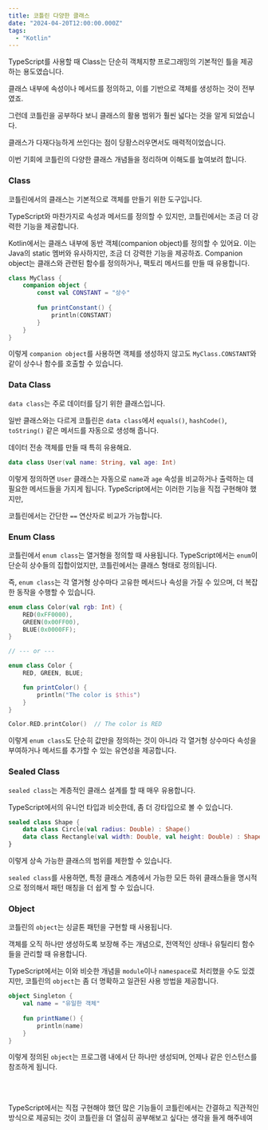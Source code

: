 ```yaml
---
title: 코틀린 다양한 클래스
date: "2024-04-20T12:00:00.000Z"
tags:  
  - "Kotlin"
---
```


TypeScript를 사용할 때 Class는 단순히 객체지향 프로그래밍의 기본적인 틀을 제공하는 
용도였습니다. 

클래스 내부에 속성이나 메서드를 정의하고, 이를 기반으로 객체를 생성하는 것이 전부였죠.

그런데 코틀린을 공부하다 보니 클래스의 활용 범위가 훨씬 넓다는 것을 알게 되었습니다.

클래스가 다재다능하게 쓰인다는 점이 당황스러우면서도 매력적이었습니다. 

이번 기회에 코틀린의 다양한 클래스 개념들을 정리하며 이해도를 높여보려 합니다.

### Class

코틀린에서의 클래스는 기본적으로 객체를 만들기 위한 도구입니다. 

TypeScript와 마찬가지로 속성과 메서드를 정의할 수 있지만, 코틀린에서는 조금 더 강력한 기능을 제공합니다. 

Kotlin에서는 클래스 내부에 동반 객체(companion object)를 정의할 수 있어요. 이는 Java의 static 멤버와 유사하지만, 조금 더 강력한 기능을 제공하죠. Companion object는 클래스와 관련된 함수를 정의하거나, 팩토리 메서드를 만들 때 유용합니다.


```kotlin
class MyClass {
    companion object {
        const val CONSTANT = "상수"
        
        fun printConstant() {
            println(CONSTANT)
        }
    }
}
```

이렇게 `companion object`를 사용하면 객체를 생성하지 않고도 `MyClass.CONSTANT`와 같이 상수나 함수를 호출할 수 있습니다.

### Data Class

`data class`는 주로 데이터를 담기 위한 클래스입니다.

일반 클래스와는 다르게 코틀린은 `data class`에서 `equals()`, `hashCode()`, `toString()` 같은 메서드를 자동으로 생성해 줍니다. 

데이터 전송 객체를 만들 때 특히 유용해요.

```kotlin
data class User(val name: String, val age: Int)
```

이렇게 정의하면 `User` 클래스는 자동으로 `name`과 `age` 속성을 비교하거나 출력하는 데 필요한 메서드들을 가지게 됩니다. TypeScript에서는 이러한 기능을 직접 구현해야 했지만, 

코틀린에서는 간단한 `==` 연산자로 비교가 가능합니다.

### Enum Class

코틀린에서 `enum class`는 열거형을 정의할 때 사용됩니다. 
TypeScript에서는 `enum`이 단순히 상수들의 집합이었지만, 
코틀린에서는 클래스 형태로 정의됩니다. 

즉, `enum class`는 각 열거형 상수마다 고유한 메서드나 속성을 가질 수 있으며, 더 복잡한 동작을 수행할 수 있습니다.

```kotlin
enum class Color(val rgb: Int) {
    RED(0xFF0000),
    GREEN(0x00FF00),
    BLUE(0x0000FF);
}

// --- or ---

enum class Color {
    RED, GREEN, BLUE;

    fun printColor() {
        println("The color is $this")
    }
}

Color.RED.printColor()  // The color is RED
```

이렇게 `enum class`도 단순히 값만을 정의하는 것이 아니라 각 열거형 상수마다 속성을 부여하거나 메서드를 추가할 수 있는 유연성을 제공합니다.

### Sealed Class

`sealed class`는 계층적인 클래스 설계를 할 때 매우 유용합니다. 

TypeScript에서의 유니언 타입과 비슷한데, 좀 더 강타입으로 볼 수 있습니다. 


```kotlin
sealed class Shape {
    data class Circle(val radius: Double) : Shape()
    data class Rectangle(val width: Double, val height: Double) : Shape()
}
```
이렇게 상속 가능한 클래스의 범위를 제한할 수 있습니다.

`sealed class`를 사용하면, 특정 클래스 계층에서 가능한 모든 하위 클래스들을 명시적으로 정의해서 패턴 매칭을 더 쉽게 할 수 있습니다.

### Object

코틀린의 `object`는 싱글톤 패턴을 구현할 때 사용됩니다. 

객체를 오직 하나만 생성하도록 보장해 주는 개념으로, 전역적인 상태나 유틸리티 함수들을 관리할 때 유용합니다. 

TypeScript에서는 이와 비슷한 개념을 `module`이나 `namespace`로 처리했을 수도 있겠지만, 코틀린의 `object`는 좀 더 명확하고 일관된 사용 방법을 제공합니다.

```kotlin
object Singleton {
    val name = "유일한 객체"
    
    fun printName() {
        println(name)
    }
}
```

이렇게 정의된 `object`는 프로그램 내에서 단 하나만 생성되며, 언제나 같은 인스턴스를 참조하게 됩니다.


<br>

<br>

TypeScript에서는 직접 구현해야 했던 많은 기능들이 코틀린에서는 간결하고 직관적인 방식으로 제공되는 것이 코틀린을 더 열심히 공부해보고 싶다는 생각을 들게 해주네여